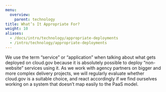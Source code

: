 ```yaml
---
menu:
  overview:
    parent: technology
title: What’s It Appropriate For?
weight: 10
aliases:
  - /docs/intro/technology/appropriate-deployments
  - /intro/technology/appropriate-deployments
---
```


We use the term “service” or “application” when talking about what gets deployed on cloud.gov because it is absolutely possible to deploy “non-website” services using it. As we work with agency partners on bigger and more complex delivery projects, we will regularly evaluate whether cloud.gov is a suitable choice, and react accordingly if we find ourselves working on a system that doesn’t map easily to the PaaS model.
